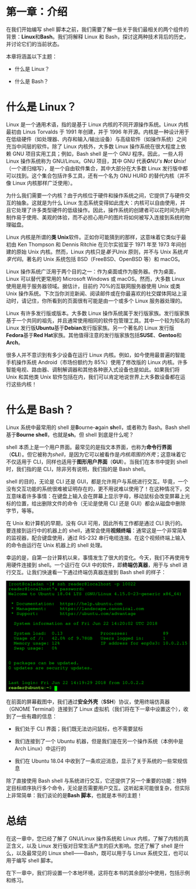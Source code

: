 # 第一章：介绍

在我们开始编写 shell 脚本之前，我们需要了解一些关于我们最相关的两个组件的背景：**Linux**和**Bash**。我们将解释 Linux 和 Bash，探讨这两种技术背后的历史，并讨论它们的当前状态。

本章将涵盖以下主题：

+   什么是 Linux？

+   什么是 Bash？

# 什么是 Linux？

Linux 是一个通用术语，指的是基于 Linux 内核的不同开源操作系统。Linux 内核最初由 Linus Torvalds 于 1991 年创建，并于 1996 年开源。内核是一种设计用于在低级硬件（如处理器、内存和输入/输出设备）与高级软件（如操作系统）之间充当中间层的软件。除了 Linux 内核外，大多数 Linux 操作系统在很大程度上依赖 GNU 项目实用工具；例如，Bash shell 是一个 GNU 程序。因此，一些人将 Linux 操作系统称为 GNU/Linux。GNU 项目，其中 GNU 代表***G**NU's **N**ot **U**nix!*（一个递归缩写），是一个自由软件集合，其中大部分在大多数 Linux 发行版中都可以找到。这个集合包括许多工具，还有一个名为 GNU HURD 的替代内核（并不像 Linux 内核那样广泛使用）。

为什么我们需要一个内核？由于内核位于硬件和操作系统之间，它提供了与硬件交互的抽象。这就是为什么 Linux 生态系统变得如此庞大：内核可以自由使用，并且它处理了许多类型硬件的低级操作。因此，操作系统的创建者可以花时间为用户制作易于使用、美观的体验，而不必担心用户的图片将如何被写入连接到系统的物理磁盘。

Linux 内核是所谓的**类 Unix**软件。正如你可能猜到的那样，这意味着它类似于最初由 Ken Thompson 和 Dennis Ritchie 在贝尔实验室于 1971 年至 1973 年间创建的原始 Unix 内核。然而，Linux 内核只是*基于*Unix 原则，并不与 Unix 系统*共享代码*。著名的 Unix 系统包括 BSD（FreeBSD、OpenBSD 等）和 macOS。

Linux 操作系统广泛用于两个目的之一：作为桌面或作为服务器。作为桌面，Linux 可以替代更常用的 Microsoft Windows 或 macOS。然而，大多数 Linux 使用是用于服务器领域。据估计，目前约 70%的互联网服务器使用 Unix 或类 Unix 操作系统。下次当你浏览新闻、阅读邮件或在你最喜欢的社交媒体网站上滚动时，请记住，你所看到的页面很有可能是由一个或多个 Linux 服务器处理的。

Linux 有许多发行版或版本。大多数 Linux 操作系统属于发行版家族。发行版家族基于一个共同的祖先，并且通常使用相同的软件包管理工具。其中一个较为知名的 Linux 发行版**Ubuntu**基于**Debian**发行版家族。另一个著名的 Linux 发行版**Fedora**基于**Red Hat**家族。其他值得注意的发行版家族包括**SUSE**、**Gentoo**和**Arch**。

很多人并不意识到有多少设备在运行 Linux 内核。例如，如今使用最普遍的智能手机操作系统 Android（市场份额约为 85%）使用了修改版的 Linux 内核。许多智能电视、路由器、调制解调器和其他各种嵌入式设备也是如此。如果我们将 Unix 和其他类 Unix 软件包括在内，我们可以肯定地说世界上大多数设备都在运行这些内核！

# 什么是 Bash？

Linux 系统中最常用的 shell 是**B**ourne-**a**gain **sh**ell，或者称为 Bash。Bash shell 基于**Bourne shell**，也就是**sh**。但 shell 到底是什么呢？

shell 本质上是一个用户界面。最常见的是指文本界面，也称为**命令行界面**（**CLI**）。但它被称为*shell*，是因为它可以被看作是*内核周围的外壳*；这意味着它不仅适用于 CLI，同样也适用于**图形用户界面**（**GUI**）。当我们在本书中提到 shell 时，我们指的是 CLI，除非另有说明，我们指的是 Bash shell。

shell 的目的，无论是 CLI 还是 GUI，都是允许用户与系统进行交互。毕竟，一个没有交互功能的系统很难被证明存在的，更不用说难以使用了！在这种情况下，交互意味着许多事情：在键盘上输入会在屏幕上显示字母，移动鼠标会改变屏幕上光标的位置，给出删除文件的命令（无论是使用 CLI 还是 GUI）都会从磁盘中删除字节，等等。

在 Unix 和计算机的早期，没有 GUI 可用，因此所有工作都是通过 CLI 执行的。要连接到运行中的机器上的 shell，通常会使用**视频终端**：通常这是一个非常简单的监视器，配合键盘使用，通过 RS-232 串行电缆连接。在这个视频终端上输入的命令由运行在 Unix 机器上的 shell 处理。

幸运的是，自第一台计算机以来，事情发生了很大的变化。今天，我们不再使用专用硬件连接到 shell。一个运行在 GUI 中的软件，即**终端仿真器**，用于与 shell 进行交互。让我们快速看一下通过终端仿真器连接到 Bash shell 的样子：

![](img/5686a455-ac97-434a-b37a-b29ac2e7fdc4.png)

在前面的屏幕截图中，我们通过**安全外壳**（**SSH**）协议，使用终端仿真器（GNOME Terminal）连接到了 Linux 虚拟机（我们将在下一章中设置这个），收到了一些有趣的信息：

+   我们处于 CLI 界面；我们既无法访问鼠标，也不需要鼠标

+   我们连接到了一个 Ubuntu 机器，但是我们是在另一个操作系统（本例中是 Arch Linux）中运行的

+   我们在 Ubuntu 18.04 中收到了一条欢迎消息，显示了关于系统的一些常规信息

除了直接使用 Bash shell 与系统进行交互，它还提供了另一个重要的功能：按特定目标顺序执行多个命令，无论是否需要用户交互。这听起来可能很复杂，但实际上非常简单：我们谈论的是**Bash 脚本**，也就是本书的主题！

# 总结

在这一章中，您已经了解了 GNU/Linux 操作系统和 Linux 内核，了解了内核的真正含义，以及 Linux 发行版对日常生活产生的巨大影响。您还了解了 shell 是什么，以及最常见的 Linux shell——Bash，既可以用于与 Linux 系统交互，也可以用于编写 shell 脚本。

在下一章中，我们将设置一个本地环境，这将在本书的其余部分中使用，包括示例和练习。
